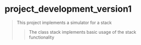 # project_development_version1

> This project implements a simulator for a stack
> > The class stack implements basic usage of the stack functionality
